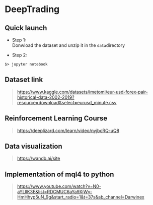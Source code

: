 # DeepTrading

## Quick launch

* Step 1:  
Donwload the dataset and unzip it in the `data`directory

* Step 2:  
```console
$> jupyter notebook 
```

## Dataset link
> https://www.kaggle.com/datasets/imetomi/eur-usd-forex-pair-historical-data-2002-2019?resource=download&select=eurusd_minute.csv

## Reinforcement Learning Course
> https://deeplizard.com/learn/video/nyjbcRQ-uQ8

## Data visualization
> https://wandb.ai/site

## Implementation of mql4 to python
> https://www.youtube.com/watch?v=N0-aYLllK3E&list=RDCMUC6aYa9XjWy-HmHhyp5uN_9g&start_radio=1&t=37s&ab_channel=Darwinex

